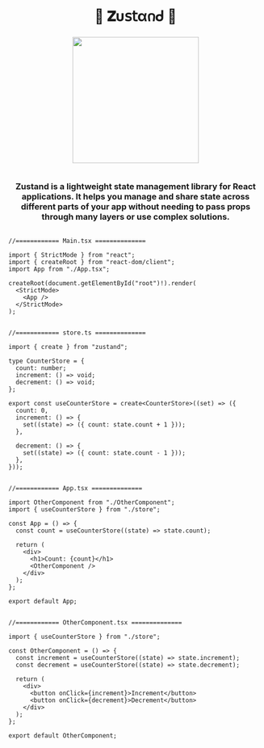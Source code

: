 
<h1  align="center" > 🍄 𝐙υ𝗌𝗍α𐓣ᑯ 🥠</h1>

<h3  align="center" > 

<img src="https://github.com/user-attachments/assets/3be11d48-0c79-48d1-9a76-24b1eaf01fcb" width="250px" height="250px"/>

</br>
</br>

Zustand is a lightweight state management library for React
applications. It helps you manage and share state across
different parts of your app without needing to pass props
through many layers or use complex solutions.

</h3>

```TSX

//============ Main.tsx ============== 

import { StrictMode } from "react";
import { createRoot } from "react-dom/client";
import App from "./App.tsx";

createRoot(document.getElementById("root")!).render(
  <StrictMode>
    <App />
  </StrictMode>
);

```

```TS

//============ store.ts ============== 

import { create } from "zustand";

type CounterStore = {
  count: number;
  increment: () => void;
  decrement: () => void;
};

export const useCounterStore = create<CounterStore>((set) => ({
  count: 0,
  increment: () => {
    set((state) => ({ count: state.count + 1 }));
  },

  decrement: () => {
    set((state) => ({ count: state.count - 1 }));
  },
}));

```

```TSX

//============ App.tsx ============== 

import OtherComponent from "./OtherComponent";
import { useCounterStore } from "./store";

const App = () => {
  const count = useCounterStore((state) => state.count);

  return (
    <div>
      <h1>Count: {count}</h1>
      <OtherComponent />
    </div>
  );
};

export default App;

```

```TSX

//============ OtherComponent.tsx ============== 

import { useCounterStore } from "./store";

const OtherComponent = () => {
  const increment = useCounterStore((state) => state.increment);
  const decrement = useCounterStore((state) => state.decrement);

  return (
    <div>
      <button onClick={increment}>Increment</button>
      <button onClick={decrement}>Decrement</button>
    </div>
  );
};

export default OtherComponent;

```